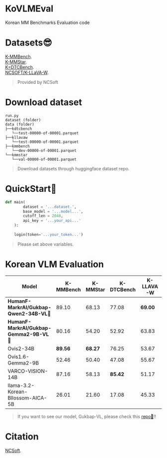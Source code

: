 # KoVLMEval
Korean MM Benchmarks Evaluation code
   
# Datasets😎
[K-MMBench](https://huggingface.co/datasets/NCSOFT/K-MMBench).  
[K-MMStar](https://huggingface.co/datasets/NCSOFT/K-MMStar).  
[K=DTCBench](https://huggingface.co/datasets/NCSOFT/K-DTCBench).  
[NCSOFT/K-LLaVA-W](https://huggingface.co/datasets/NCSOFT/K-LLaVA-W).  
> Provided by NCSoft
  
# Download dataset 
```
run.py
dataset (folder)
data (folder)
├──kdtcbench
   └──test-00000-of-00001.parquet
├──kllavaw
   └──test-00000-of-00001.parquet
├──kmmbench
   └──dev-00000-of-00001.parquet
└──kmmstar
   └──val-00000-of-00001.parquet
```
> Download datasets through huggingface dataset repo.
   
# QuickStart🤗
```python
def main(
        dataset = '...dataset.',
        base_model = '...model...',
        cutoff_len = 2048,
        api_key = '...your_api...'
    ):
    
    login(token='...your_token...')
```
> Please set above variables.
  
# Korean VLM Evaluation
| Model | K-MMBench | K-MMStar| K-DTCBench | K-LLAVA-W | Average |
| --- | --- | --- | --- | --- | --- |
| **HumanF-MarkrAI/Gukbap-Qwen2-34B-VL🍚** | 89.10 | 68.13 | 77.08 | **69.00** | **75.83** |
| **HumanF-MarkrAI/Gukbap-Gemma2-9B-VL🍚** | 80.16 | 54.20 | 52.92 | 63.83 | 62.78 |
| Ovis2-34B | **89.56** | **68.27** | 76.25 | 53.67 | 71.94 |
| Ovis1.6-Gemma2-9B | 52.46 | 50.40 | 47.08 | 55.67 | 51.40 |
| VARCO-VISION-14B | 87.16 | 58.13 | **85.42** | 51.17 | 70.47 | 
| llama-3.2-Korean-Bllossom-AICA-5B	 | 26.01 | 21.60 | 17.08 | 45.33 | 27.51 |   
> If you want to see our model, Gukbap-VL, please check this [repo🍚](https://github.com/Marker-Inc-Korea/KO-LMM-FFT)!!
    
# Citation
[NCSoft](https://huggingface.co/NCSOFT).  
